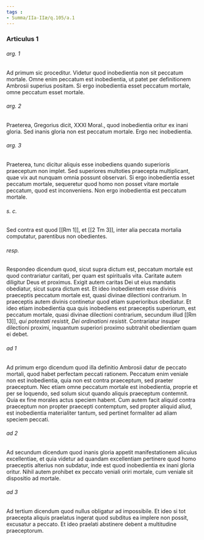 ```yaml
---
tags : 
- Summa/IIa-IIæ/q.105/a.1
---
```


### Articulus 1

###### arg. 1
Ad primum sic proceditur. Videtur quod inobedientia non sit peccatum mortale. Omne enim peccatum est inobedientia, ut patet per definitionem Ambrosii superius positam. Si ergo inobedientia esset peccatum mortale, omne peccatum esset mortale.

###### arg. 2
Praeterea, Gregorius dicit, XXXI Moral., quod inobedientia oritur ex inani gloria. Sed inanis gloria non est peccatum mortale. Ergo nec inobedientia.

###### arg. 3
Praeterea, tunc dicitur aliquis esse inobediens quando superioris praeceptum non implet. Sed superiores multoties praecepta multiplicant, quae vix aut nunquam omnia possunt observari. Si ergo inobedientia esset peccatum mortale, sequeretur quod homo non posset vitare mortale peccatum, quod est inconveniens. Non ergo inobedientia est peccatum mortale.

###### s. c.
Sed contra est quod [[Rm 1]], et [[2 Tm 3]], inter alia peccata mortalia computatur, parentibus non obedientes.

###### resp.
Respondeo dicendum quod, sicut supra dictum est, peccatum mortale est quod contrariatur caritati, per quam est spiritualis vita. Caritate autem diligitur Deus et proximus. Exigit autem caritas Dei ut eius mandatis obediatur, sicut supra dictum est. Et ideo inobedientem esse divinis praeceptis peccatum mortale est, quasi divinae dilectioni contrarium. In praeceptis autem divinis continetur quod etiam superioribus obediatur. Et ideo etiam inobedientia qua quis inobediens est praeceptis superiorum, est peccatum mortale, quasi divinae dilectioni contrarium, secundum illud [[Rm 13]], *qui potestati resistit, Dei ordinationi resistit*. Contrariatur insuper dilectioni proximi, inquantum superiori proximo subtrahit obedientiam quam ei debet.

###### ad 1
Ad primum ergo dicendum quod illa definitio Ambrosii datur de peccato mortali, quod habet perfectam peccati rationem. Peccatum enim veniale non est inobedientia, quia non est contra praeceptum, sed praeter praeceptum. Nec etiam omne peccatum mortale est inobedientia, proprie et per se loquendo, sed solum sicut quando aliquis praeceptum contemnit. Quia ex fine morales actus speciem habent. Cum autem facit aliquid contra praeceptum non propter praecepti contemptum, sed propter aliquid aliud, est inobedientia materialiter tantum, sed pertinet formaliter ad aliam speciem peccati.

###### ad 2
Ad secundum dicendum quod inanis gloria appetit manifestationem alicuius excellentiae, et quia videtur ad quandam excellentiam pertinere quod homo praeceptis alterius non subdatur, inde est quod inobedientia ex inani gloria oritur. Nihil autem prohibet ex peccato veniali oriri mortale, cum veniale sit dispositio ad mortale.

###### ad 3
Ad tertium dicendum quod nullus obligatur ad impossibile. Et ideo si tot praecepta aliquis praelatus ingerat quod subditus ea implere non possit, excusatur a peccato. Et ideo praelati abstinere debent a multitudine praeceptorum.

